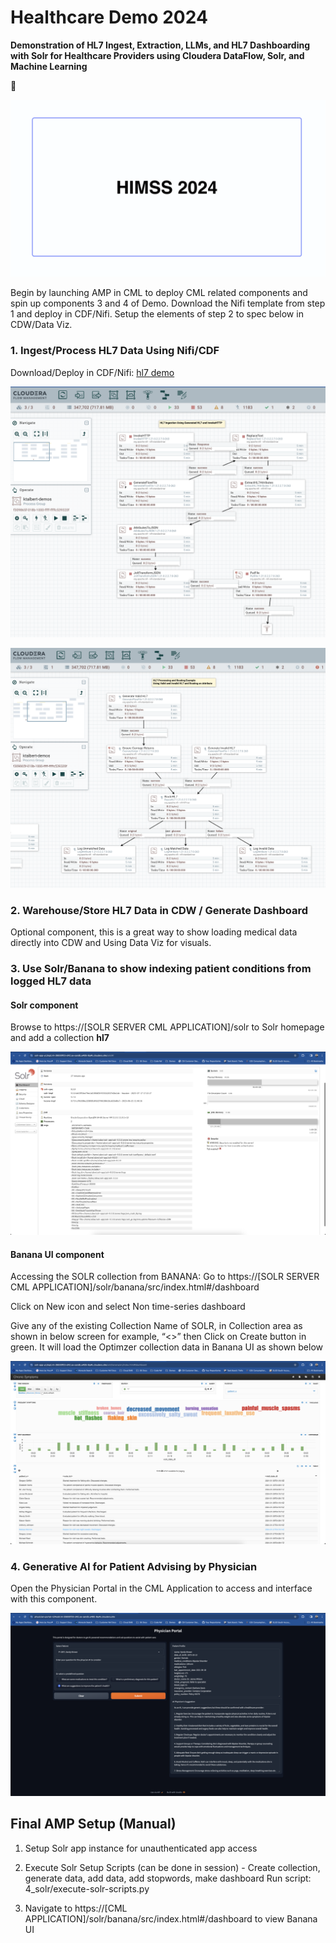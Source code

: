 # Healthcare Demo 2024
**Demonstration of HL7 Ingest, Extraction, LLMs, and HL7 Dashboarding with Solr for Healthcare Providers using Cloudera DataFlow, Solr, and Machine Learning**

:wave:

![](/assets/amp-cover.png)

Begin by launching AMP in CML to deploy CML related components and spin up components 3 and 4 of Demo. Download the Nifi template from step 1 and deploy in CDF/Nifi. Setup the elements of step 2 to spec below in CDW/Data Viz.


### 1. Ingest/Process HL7 Data Using Nifi/CDF

Download/Deploy in CDF/Nifi: [hl7 demo](/1_nifi_cfm_assets/hl7-demo.json)

![](/assets/nifi-ingest.png)

![](/assets/nifi-processing.png)

### 2. Warehouse/Store HL7 Data in CDW / Generate Dashboard

Optional component, this is a great way to show loading medical data directly into CDW and Using Data Viz for visuals.

### 3. Use Solr/Banana to show indexing patient conditions from logged HL7 data 

#### Solr component

Browse to https://[SOLR SERVER CML APPLICATION]/solr to Solr homepage and add a collection **hl7**

![](/assets/solr-dashboard.png)

#### Banana UI component

Accessing the SOLR collection from BANANA: Go to  https://[SOLR SERVER CML APPLICATION]/solr/banana/src/index.html#/dashboard

Click on New icon and select Non time-series dashboard

Give any of the existing Collection Name of SOLR, in Collection area as shown in below screen for example, “<<collection name>>” then
Click on Create button in green. It will load the Optimzer collection data in Banana UI as shown below

![](/assets/chronic-symptoms.png)

### 4. Generative AI for Patient Advising by Physician
Open the Physician Portal in the CML Application to access and interface with this component.

![](/assets/physician-portal.png)

## Final AMP Setup (Manual)

1. Setup Solr app instance for unauthenticated app access

2. Execute Solr Setup Scripts (can be done in session) - Create collection, generate data, add data, add stopwords, make dashboard
    Run script: 4_solr/execute-solr-scripts.py

3. Navigate to https://[CML APPLICATION]/solr/banana/src/index.html#/dashboard to view Banana UI